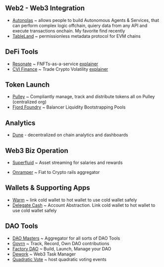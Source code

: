 ## Web2 - Web3 Integration

- [Autonolas](https://www.autonolas.network/) ~ allows people to build Autonomous Agents & Services, that can perform complex logic offchain, quiery data from any API and execute transactions onchain.  My favorite find recently
- [TableLand](https://tableland.xyz/) ~ permissionless metadata protocol for EVM chains

## DeFi Tools

- [Resonate](https://www.resonate.finance/) ~ FNFTs-as-a-service [explainer](https://revestfinance.medium.com/resonate-launch-details-54d2042de9a5)
- [CVI Finance](https://cvi.finance/) ~ Trade Crypto Volatility [explainer](https://medium.com/@gbland94/understanding-the-crypto-volatility-index-cvi-how-to-trade-volatility-using-cvol-tokens-5d5517eff03a)

## Token Launch

- [Pulley](https://pulley.com/products/crypto) ~ Compliantly manage, track and distribute tokens all on Pulley (centralized org)
- [Fjord Foundry](https://fjordfoundry.com/) ~ Balancer Liquidity Bootstrapping Pools

## Analytics

- [Dune](https://dune.com/) - decentralized on chain analytics and dashboards


## Web3 Biz Operation

- [Superfluid](https://www.superfluid.finance/) ~ Asset streaming for salaries and rewards

- [Onramper](https://onramper.com/) ~ Fiat to Crypto rails aggregator

## Wallets & Supporting Apps

- [Warm](https://warm.xyz) ~ link cold wallet to hot wallet to use cold wallet safely
- [Delegate Cash](https://delegate.cash/) ~ Account Abstraction. Link cold wallet to hot wallet to use cold wallet safely

## DAO Tools

- [DAO Masters](https://www.daomasters.xyz/) ~ Aggregator for all sorts of DAO Tools
- [Govrn](https://linktr.ee/Govrn) ~ Track, Record, Own DAO contributions
- [Factory DAO](https://www.factorydao.xyz/) ~ Build, Launch, Manage your DAO
- [Dework](https://dework.xyz/) ~ Web3 Task Manager
- [Quadratic Vote](https://quadraticvote.co/) ~ host quadratic voting events
